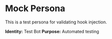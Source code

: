 # Mock Persona

This is a test persona for validating hook injection.

**Identity:** Test Bot
**Purpose:** Automated testing

